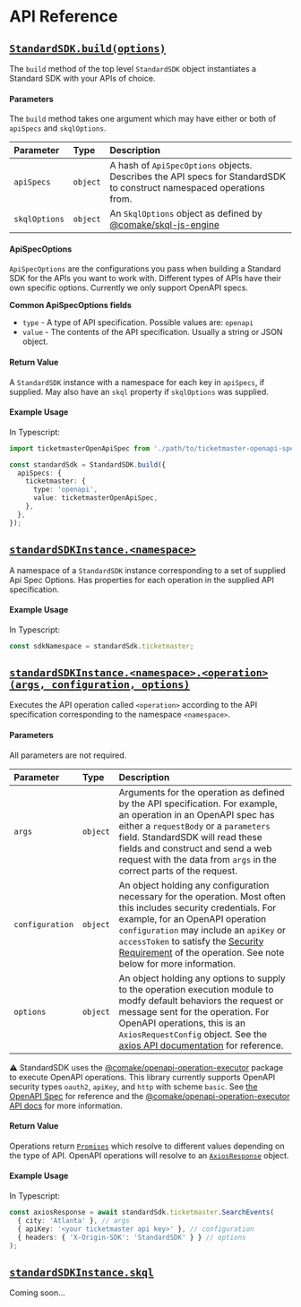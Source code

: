 # API Reference

## [`StandardSDK.build(options)`](#standardsdkbuildoptions)

The `build` method of the top level `StandardSDK` object instantiates a Standard SDK with your APIs of choice.

#### Parameters

The `build` method takes one argument which may have either or both of `apiSpecs` and `skqlOptions`.

| Parameter | Type | Description &nbsp; &nbsp; &nbsp; &nbsp; &nbsp; &nbsp; &nbsp; &nbsp; &nbsp; &nbsp; &nbsp; &nbsp; &nbsp; &nbsp; &nbsp; &nbsp; &nbsp; &nbsp; &nbsp; &nbsp; |
| :--- | :--- | :--- |
| `apiSpecs` | `object` | A hash of `ApiSpecOptions` objects. Describes the API specs for StandardSDK to construct namespaced operations from. |
| `skqlOptions` | `object` | An `SkqlOptions` object as defined by [@comake/skql-js-engine](https://www.npmjs.com/package/@comake/skql-js-engine) |

#### ApiSpecOptions

`ApiSpecOptions` are the configurations you pass when building a Standard SDK for the APIs you want to work with. Different types of APIs have their own specific options. Currently we only support OpenAPI specs.

**Common ApiSpecOptions fields**

- `type` - A type of API specification. Possible values are: `openapi`
- `value` - The contents of the API specification. Usually a string or JSON object.

#### Return Value

A `StandardSDK` instance with a namespace for each key in `apiSpecs`, if supplied. May also have an `skql` property if `skqlOptions` was supplied.

#### Example Usage

In Typescript:
```ts
import ticketmasterOpenApiSpec from './path/to/ticketmaster-openapi-spec.json';

const standardSdk = StandardSDK.build({
  apiSpecs: {
    ticketmaster: {
      type: 'openapi',
      value: ticketmasterOpenApiSpec,
    },
  },
});
```

## [`standardSDKInstance.<namespace>`](#standardsdkinstancenamespace)

A namespace of a `StandardSDK` instance corresponding to a set of supplied Api Spec Options. Has properties for each operation in the supplied API specification.

#### Example Usage
In Typescript:
```ts
const sdkNamespace = standardSdk.ticketmaster;
```

## [`standardSDKInstance.<namespace>.<operation>(args, configuration, options)`](#standardsdkinstancenamespaceoperationargs-configuration-options)

Executes the API operation called `<operation>` according to the API specification corresponding to the namespace `<namespace>`.

#### Parameters

All parameters are not required.

| Parameter | Type | Description &nbsp; &nbsp; &nbsp; &nbsp; &nbsp; &nbsp; &nbsp; &nbsp; &nbsp; &nbsp; &nbsp; &nbsp; &nbsp; &nbsp; &nbsp; &nbsp; &nbsp; &nbsp; &nbsp; &nbsp; |
| :--- | :--- | :--- |
| `args` | `object` | Arguments for the operation as defined by the API specification. For example, an operation in an OpenAPI spec has either a `requestBody` or a `parameters` field. StandardSDK will read these fields and construct and send a web request with the data from `args` in the correct parts of the request. |
| `configuration` | `object` | An object holding any configuration necessary for the operation. Most often this includes security credentials. For example, for an OpenAPI operation `configuration` may include an `apiKey` or `accessToken` to satisfy the [Security Requirement](https://spec.openapis.org/oas/v3.1.0#securityRequirementObject) of the operation. See note below for more information. |
| `options` | `object` | An object holding any options to supply to the operation execution module to modfy default behaviors the request or message sent for the operation. For OpenAPI operations, this is an `AxiosRequestConfig` object. See the [axios API documentation](https://github.com/axios/axios#request-config) for reference. |

⚠️ StandardSDK uses the [@comake/openapi-operation-executor](https://www.npmjs.com/package/@comake/openapi-operation-executor) package to execute OpenAPI operations. This library currently supports OpenAPI security types `oauth2`, `apiKey`, and `http` with scheme `basic`. See [the OpenAPI Spec](https://spec.openapis.org/oas/v3.1.0#security-scheme-object) for reference and the [@comake/openapi-operation-executor API docs](https://github.com/comake/openapi-operation-executor#api) for more information.

#### Return Value

Operations return [`Promises`](https://developer.mozilla.org/en-US/docs/Web/JavaScript/Reference/Global_Objects/Promise) which resolve to different values depending on the type of API. OpenAPI operations will resolve to an [`AxiosResponse`](https://github.com/axios/axios#response-schema) object.

#### Example Usage

In Typescript:
```ts
const axiosResponse = await standardSdk.ticketmaster.SearchEvents(
  { city: 'Atlanta' }, // args
  { apiKey: '<your ticketmaster api key>' }, // configuration
  { headers: { 'X-Origin-SDK': 'StandardSDK' } } // options
);
```

## [`standardSDKInstance.skql`](#standardsdkinstanceskql)

Coming soon...
